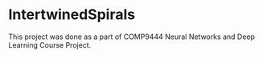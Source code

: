 # IntertwinedSpirals
This project was done as a part of COMP9444 Neural Networks and Deep Learning Course Project.
